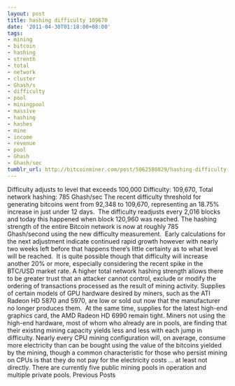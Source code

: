 ```yaml
---
layout: post
title: hashing difficulty 109670
date: '2011-04-30T01:18:00+08:00'
tags:
- mining
- bitcoin
- hashing
- strenth
- total
- network
- cluster
- Ghash/s
- difficulty
- pool
- miningpool
- massive
- hashing
- hashes
- mine
- income
- revenue
- pool
- Ghash
- Ghash/sec
tumblr_url: http://bitcoinminer.com/post/5062580829/hashing-difficulty-109670
---
```

Difficulty adjusts to level that exceeds 100,000
Difficulty: 109,670, Total network hashing: 785 Ghash/sec
The recent difficulty threshold for generating bitcoins went from 92,348 to 109,670, representing an 18.75% increase in just under 12 days.  The difficulty readjusts every 2,016 blocks and today this happened when block 120,960 was reached.
The hashing strength of the entire Bitcoin network is now at roughly 785 Ghash/second using the new difficulty measurement.  Early calculations for the next adjustment indicate continued rapid growth however with nearly two weeks left before that happens there’s little certainty as to what level will be reached.  It is quite possible though that difficulty will increase another 20% or more, especially considering the recent spike in the BTC/USD market rate.
A higher total network hashing strength allows there to be greater trust that an attacker cannot control, exclude or modify the ordering of transactions processed as the result of mining activity.
Supplies of certain models of GPU hardware desired by miners, such as the ATI Radeon HD 5870 and 5970, are low or sold out now that the manufacturer no longer produces them.  At the same time, supplies for the latest high-end graphics card, the AMD Radeon HD 6990 remain tight.
Miners not using the high-end hardware, most of whom who already are in pools, are finding that their existing mining capacity yields less and less with each jump in difficulty.
Nearly every CPU mining configuration will, on average, consume more electricity than can be bought using the value of the bitcoins yielded by the mining, though a common characteristic for those who persist mining on CPUs is that they do not pay for the electricity costs … at least not directly.
There are currently five public mining pools in operation and multiple private pools.
Previous Posts
